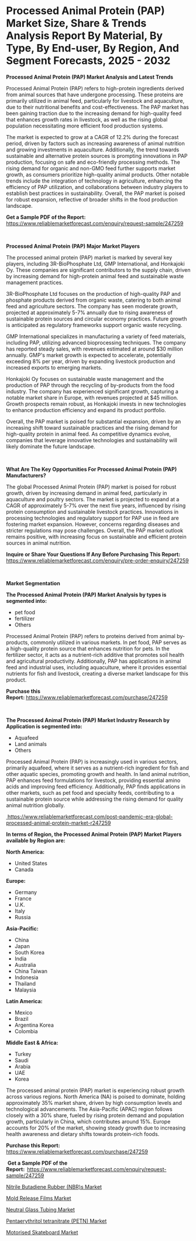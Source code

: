 <p><h1>Processed Animal Protein (PAP) Market Size, Share & Trends Analysis Report By Material, By Type, By End-user, By Region, And Segment Forecasts, 2025 - 2032</h1></p><p><strong>Processed Animal Protein (PAP) Market Analysis and Latest Trends</strong></p>
<p><p>Processed Animal Protein (PAP) refers to high-protein ingredients derived from animal sources that have undergone processing. These proteins are primarily utilized in animal feed, particularly for livestock and aquaculture, due to their nutritional benefits and cost-effectiveness. The PAP market has been gaining traction due to the increasing demand for high-quality feed that enhances growth rates in livestock, as well as the rising global population necessitating more efficient food production systems.</p><p>The market is expected to grow at a CAGR of 12.2% during the forecast period, driven by factors such as increasing awareness of animal nutrition and growing investments in aquaculture. Additionally, the trend towards sustainable and alternative protein sources is prompting innovations in PAP production, focusing on safe and eco-friendly processing methods. The rising demand for organic and non-GMO feed further supports market growth, as consumers prioritize high-quality animal products. Other notable trends include the integration of technology in agriculture, enhancing the efficiency of PAP utilization, and collaborations between industry players to establish best practices in sustainability. Overall, the PAP market is poised for robust expansion, reflective of broader shifts in the food production landscape.</p></p>
<p><strong>Get a Sample PDF of the Report:&nbsp;</strong> <a href="https://www.reliablemarketforecast.com/enquiry/request-sample/247259?utm_campaign=1197&utm_medium=2&utm_source=Github&utm_content=ia&utm_term=30032025&utm_id=processed-animal-protein-pap">https://www.reliablemarketforecast.com/enquiry/request-sample/247259</a></p>
<p>&nbsp;</p>
<p><strong>Processed Animal Protein (PAP) Major Market Players</strong></p>
<p><p>The processed animal protein (PAP) market is marked by several key players, including 3R-BioPhosphate Ltd, GMP International, and Honkajoki Oy. These companies are significant contributors to the supply chain, driven by increasing demand for high-protein animal feed and sustainable waste management practices.</p><p>3R-BioPhosphate Ltd focuses on the production of high-quality PAP and phosphate products derived from organic waste, catering to both animal feed and agriculture sectors. The company has seen moderate growth, projected at approximately 5-7% annually due to rising awareness of sustainable protein sources and circular economy practices. Future growth is anticipated as regulatory frameworks support organic waste recycling.</p><p>GMP International specializes in manufacturing a variety of feed materials, including PAP, utilizing advanced bioprocessing techniques. The company has reported steady sales, with revenues estimated at around $30 million annually. GMP's market growth is expected to accelerate, potentially exceeding 8% per year, driven by expanding livestock production and increased exports to emerging markets.</p><p>Honkajoki Oy focuses on sustainable waste management and the production of PAP through the recycling of by-products from the food industry. The company has experienced significant growth, capturing a notable market share in Europe, with revenues projected at $45 million. Growth prospects remain robust, as Honkajoki invests in new technologies to enhance production efficiency and expand its product portfolio.</p><p>Overall, the PAP market is poised for substantial expansion, driven by an increasing shift toward sustainable practices and the rising demand for high-quality protein in animal feed. As competitive dynamics evolve, companies that leverage innovative technologies and sustainability will likely dominate the future landscape.</p></p>
<p>&nbsp;</p>
<p><strong>What Are The Key Opportunities For Processed Animal Protein (PAP) Manufacturers?</strong></p>
<p><p>The global Processed Animal Protein (PAP) market is poised for robust growth, driven by increasing demand in animal feed, particularly in aquaculture and poultry sectors. The market is projected to expand at a CAGR of approximately 5-7% over the next five years, influenced by rising protein consumption and sustainable livestock practices. Innovations in processing technologies and regulatory support for PAP use in feed are fostering market expansion. However, concerns regarding diseases and stricter regulations may pose challenges. Overall, the PAP market outlook remains positive, with increasing focus on sustainable and efficient protein sources in animal nutrition.</p></p>
<p><strong>Inquire or Share Your Questions If Any Before Purchasing This Report:</strong> <a href="https://www.reliablemarketforecast.com/enquiry/pre-order-enquiry/247259?utm_campaign=1197&utm_medium=2&utm_source=Github&utm_content=ia&utm_term=30032025&utm_id=processed-animal-protein-pap">https://www.reliablemarketforecast.com/enquiry/pre-order-enquiry/247259</a></p>
<p>&nbsp;</p>
<p><strong>Market Segmentation</strong></p>
<p><strong>The Processed Animal Protein (PAP) Market Analysis by types is segmented into:</strong></p>
<p><ul><li>pet food</li><li>fertilizer</li><li>Others</li></ul></p>
<p><p>Processed Animal Protein (PAP) refers to proteins derived from animal by-products, commonly utilized in various markets. In pet food, PAP serves as a high-quality protein source that enhances nutrition for pets. In the fertilizer sector, it acts as a nutrient-rich additive that promotes soil health and agricultural productivity. Additionally, PAP has applications in animal feed and industrial uses, including aquaculture, where it provides essential nutrients for fish and livestock, creating a diverse market landscape for this product.</p></p>
<p><strong>Purchase this Report:&nbsp;</strong><a href="https://www.reliablemarketforecast.com/purchase/247259?utm_campaign=1197&utm_medium=2&utm_source=Github&utm_content=ia&utm_term=30032025&utm_id=processed-animal-protein-pap">https://www.reliablemarketforecast.com/purchase/247259</a></p>
<p>&nbsp;</p>
<p><strong>The Processed Animal Protein (PAP) Market Industry Research by Application is segmented into:</strong></p>
<p><ul><li>Aquafeed</li><li>Land animals</li><li>Others</li></ul></p>
<p><p>Processed Animal Protein (PAP) is increasingly used in various sectors, primarily aquafeed, where it serves as a nutrient-rich ingredient for fish and other aquatic species, promoting growth and health. In land animal nutrition, PAP enhances feed formulations for livestock, providing essential amino acids and improving feed efficiency. Additionally, PAP finds applications in other markets, such as pet food and specialty feeds, contributing to a sustainable protein source while addressing the rising demand for quality animal nutrition globally.</p></p>
<p><a href="https://www.reliablemarketforecast.com/post-pandemic-era-global-processed-animal-protein-market-r247259?utm_campaign=1197&utm_medium=2&utm_source=Github&utm_content=ia&utm_term=30032025&utm_id=processed-animal-protein-pap">&nbsp;https://www.reliablemarketforecast.com/post-pandemic-era-global-processed-animal-protein-market-r247259</a></p>
<p><strong>In terms of Region, the Processed Animal Protein (PAP) Market Players available by Region are:</strong></p>
<p>
    <p> <strong> North America: </strong>
        <ul>
            <li>United States</li>
            <li>Canada</li>
        </ul>
        </p> 
    <p> <strong> Europe: </strong>
        <ul>
            <li>Germany</li>
            <li>France</li>
            <li>U.K.</li>
            <li>Italy</li>
            <li>Russia</li>
        </ul>
        </p> 
    <p> <strong> Asia-Pacific: </strong>
        <ul>
            <li>China</li>
            <li>Japan</li>
            <li>South Korea</li>
            <li>India</li>
            <li>Australia</li>
            <li>China Taiwan</li>
            <li>Indonesia</li>
            <li>Thailand</li>
            <li>Malaysia</li>
        </ul>
        </p> 
    <p> <strong> Latin America: </strong>
        <ul>
            <li>Mexico</li>
            <li>Brazil</li>
            <li>Argentina Korea</li>
            <li>Colombia</li>
        </ul>
        </p> 
    <p> <strong> Middle East & Africa: </strong>
        <ul>
            <li>Turkey</li>
            <li>Saudi</li>
            <li>Arabia</li>
            <li>UAE</li>
            <li>Korea</li>
        </ul>
    </p>
    </p>
<p><p>The processed animal protein (PAP) market is experiencing robust growth across various regions. North America (NA) is poised to dominate, holding approximately 35% market share, driven by high consumption levels and technological advancements. The Asia-Pacific (APAC) region follows closely with a 30% share, fueled by rising protein demand and population growth, particularly in China, which contributes around 15%. Europe accounts for 20% of the market, showing steady growth due to increasing health awareness and dietary shifts towards protein-rich foods.</p></p>
<p><strong>Purchase this Report: </strong><a href="https://www.reliablemarketforecast.com/purchase/247259?utm_campaign=1197&utm_medium=2&utm_source=Github&utm_content=ia&utm_term=30032025&utm_id=processed-animal-protein-pap">https://www.reliablemarketforecast.com/purchase/247259</a></p>
<p>&nbsp;<strong>Get a Sample PDF of the Report:&nbsp;&nbsp;</strong><a href="https://www.reliablemarketforecast.com/enquiry/request-sample/247259?utm_campaign=1197&utm_medium=2&utm_source=Github&utm_content=ia&utm_term=30032025&utm_id=processed-animal-protein-pap">https://www.reliablemarketforecast.com/enquiry/request-sample/247259</a></p>
<p><strong></strong></p>
<p><p><a href="https://github.com/sleeprudantf/Market-Research-Report-List-1/blob/main/nitrile-butadiene-rubber-nbrs-market.md?utm_campaign=1197&utm_medium=2&utm_source=Github&utm_content=ia&utm_term=30032025&utm_id=processed-animal-protein-pap">Nitrile Butadiene Rubber (NBR)s Market</a></p><p><a href="https://github.com/andulanick3/Market-Research-Report-List-1/blob/main/mold-release-films-market.md?utm_campaign=1197&utm_medium=2&utm_source=Github&utm_content=ia&utm_term=30032025&utm_id=processed-animal-protein-pap">Mold Release Films Market</a></p><p><a href="https://github.com/kakeryttri0c/Market-Research-Report-List-1/blob/main/neutral-glass-tubing-market.md?utm_campaign=1197&utm_medium=2&utm_source=Github&utm_content=ia&utm_term=30032025&utm_id=processed-animal-protein-pap">Neutral Glass Tubing Market</a></p><p><a href="https://github.com/BrandonBrown3773/Market-Research-Report-List-1/blob/main/pentaerythritol-tetranitrate-petn-market.md?utm_campaign=1197&utm_medium=2&utm_source=Github&utm_content=ia&utm_term=30032025&utm_id=processed-animal-protein-pap">Pentaerythritol tetranitrate (PETN) Market</a></p><p><a href="https://github.com/alidibashagh/Market-Research-Report-List-1/blob/main/motorised-skateboard-market.md?utm_campaign=1197&utm_medium=2&utm_source=Github&utm_content=ia&utm_term=30032025&utm_id=processed-animal-protein-pap">Motorised Skateboard Market</a></p></p>